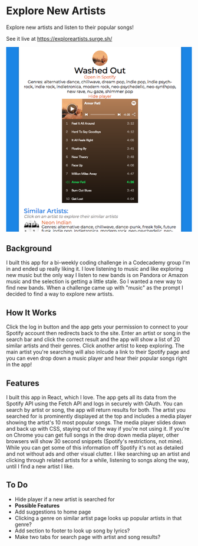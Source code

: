 # Explore New Artists
Explore new artists and listen to their popular songs! 

See it live at https://exploreartists.surge.sh/

![](./public/exploreartists.png)

## Background
I built this app for a bi-weekly coding challenge in a Codecademy group I'm in and ended up really liking it. I love listening to music and like exploring new music but the only way I listen to new bands is on Pandora or Amazon music and the selection is getting a little stale. So I wanted a new way to find new bands. When a challenge came up with "music" as the prompt I decided to find a way to explore new artists.

## How It Works
Click the log in button and the app gets your permission to connect to your Spotify account then redirects back to the site. Enter an artist or song in the search bar and click the correct result and the app will show a list of 20 similar artists and their genres. Click another artist to keep exploring. The main artist you're searching will also inlcude a link to their Spotify page and you can even drop down a music player and hear their popular songs right in the app!

## Features
I built this app in React, which I love. The app gets all its data from the Spotify API using the Fetch API and logs in securely with OAuth. You can search by artist or song, the app will return results for both. The artist you searched for is prominently displayed at the top and includes a media player showing the artist's 10 most popular songs. The media player slides down and back up with CSS, staying out of the way if you're not using it. If you're on Chrome you can get full songs in the drop down media player, other browsers will show 30 second snippets (Spotify's restrictions, not mine). While you can get some of this information off Spotify it's not as detailed and not without ads and other visual clutter. I like searching up an artist and clicking through related artists for a while, listening to songs along the way, until I find a new artist I like. 

## To Do
* Hide player if a new artist is searched for 
* **Possible Features**
* Add suggestions to home page
* Clicking a genre on similar artist page looks up popular artists in that genre?
* Add section to footer to look up song by lyrics?
* Make two tabs for search page with artist and song results?